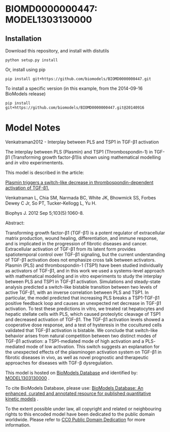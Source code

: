 # BIOMD0000000447: MODEL1303130000

## Installation

Download this repository, and install with distutils

`python setup.py install`

Or, install using pip

`pip install git+https://github.com/biomodels/BIOMD0000000447.git`

To install a specific version (in this example, from the 2014-09-16 BioModels release)

`pip install git+https://github.com/biomodels/BIOMD0000000447.git@20140916`


# Model Notes


Venkatraman2012 - Interplay between PLS and TSP1 in TGF-β1 activation

The interplay between PLS (Plasmin) and TSP1 (Thrombospondin-1) in TGF-β1
(Transforming growth factor-β1)is shown using mathematical modelling and _in
vitro_ experimentents.

This model is described in the article:

[Plasmin triggers a switch-like decrease in thrombospondin-dependent
activation of TGF-β1.](http://identifiers.org/pubmed/23009856)

Venkatraman L, Chia SM, Narmada BC, White JK, Bhowmick SS, Forbes Dewey C Jr,
So PT, Tucker-Kellogg L, Yu H.

Biophys J. 2012 Sep 5;103(5):1060-8.

Abstract:

Transforming growth factor-β1 (TGF-β1) is a potent regulator of extracellular
matrix production, wound healing, differentiation, and immune response, and is
implicated in the progression of fibrotic diseases and cancer. Extracellular
activation of TGF-β1 from its latent form provides spatiotemporal control over
TGF-β1 signaling, but the current understanding of TGF-β1 activation does not
emphasize cross talk between activators. Plasmin (PLS) and thrombospondin-1
(TSP1) have been studied individually as activators of TGF-β1, and in this
work we used a systems-level approach with mathematical modeling and in vitro
experiments to study the interplay between PLS and TSP1 in TGF-β1 activation.
Simulations and steady-state analysis predicted a switch-like bistable
transition between two levels of active TGF-β1, with an inverse correlation
between PLS and TSP1. In particular, the model predicted that increasing PLS
breaks a TSP1-TGF-β1 positive feedback loop and causes an unexpected net
decrease in TGF-β1 activation. To test these predictions in vitro, we treated
rat hepatocytes and hepatic stellate cells with PLS, which caused proteolytic
cleavage of TSP1 and decreased activation of TGF-β1. The TGF-β1 activation
levels showed a cooperative dose response, and a test of hysteresis in the
cocultured cells validated that TGF-β1 activation is bistable. We conclude
that switch-like behavior arises from natural competition between two distinct
modes of TGF-β1 activation: a TSP1-mediated mode of high activation and a PLS-
mediated mode of low activation. This switch suggests an explanation for the
unexpected effects of the plasminogen activation system on TGF-β1 in fibrotic
diseases in vivo, as well as novel prognostic and therapeutic approaches for
diseases with TGF-β dysregulation.

This model is hosted on [BioModels Database](http://www.ebi.ac.uk/biomodels/)
and identified by:
[MODEL1303130000](http://identifiers.org/biomodels.db/MODEL1303130000) .

To cite BioModels Database, please use: [BioModels Database: An enhanced,
curated and annotated resource for published quantitative kinetic
models](http://identifiers.org/pubmed/20587024) .

To the extent possible under law, all copyright and related or neighbouring
rights to this encoded model have been dedicated to the public domain
worldwide. Please refer to [CC0 Public Domain
Dedication](http://creativecommons.org/publicdomain/zero/1.0/) for more
information.


